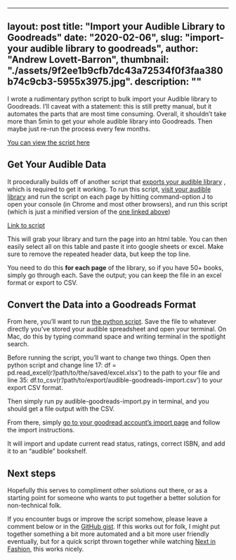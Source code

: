 
---
layout: post
title: "Import your Audible Library to Goodreads"
date: "2020-02-06",
slug: "import-your audible library to goodreads",
author: "Andrew Lovett-Barron",
thumbnail: "./assets/9f2ee1b9cfb7dc43a72534f0f3faa380b74c9cb3-5955x3975.jpg".
description: ""
---

I wrote a rudimentary python script to bulk import your Audible library to Goodreads. I’ll caveat with a statement: this is still pretty manual, but it automates the parts that are most time consuming. Overall, it shouldn’t take more than 5min to get your whole audible library into Goodreads. Then maybe just re-run the process every few months.

[You can view the script here](https://gist.github.com/readywater/b71c11428a151654474cdb673756319e)

## Get Your Audible Data

It procedurally builds off of another script that [exports your audible library](https://www.themodernnomad.com/audible-statistics-extractor/) , which is required to get it working. To run this script, [visit your audible library](https://www.audible.com/lib?purchaseDateFilter=all&programFilter=all&sortBy=PURCHASE_DATE.dsc&pageSize=50) and run the script on each page by hitting command-option J to open your console (in Chrome and most other browsers), and run this script (which is just a minified version of the [one linked above](https://www.static-18.themodernnomad.com/wp-content/uploads/2019/01/Audible-ScreenScraperJanuary2019.txt))

[Link to script](https://gist.githubusercontent.com/readywater/b71c11428a151654474cdb673756319e/raw/02f4e875aa1e55986c6e08a9dffd818bd7d92163/minified_audible_table_generator.js)

This will grab your library and turn the page into an html table. You can then easily select all on this table and paste it into google sheets or excel. Make sure to remove the repeated header data, but keep the top line.

You need to do this **for each page** of the library, so if you have 50+ books, simply go through each. Save the output; you can keep the file in an excel format or export to CSV.

## Convert the Data into a Goodreads Format

From here, you’ll want to run [the python script](https://gist.github.com/readywater/b71c11428a151654474cdb673756319e). Save the file to whatever directly you’ve stored your audible spreadsheet and open your terminal. On Mac, do this by typing command space and writing terminal in the spotlight search.

Before running the script, you’ll want to change two things. Open then python script and change line 17: df = pd.read_excel(r’/path/to/the/saved/excel.xlsx’) to the path to your file and line 35: df.to_csv(r’/path/to/export/audible-goodreads-import.csv’) to your export CSV format.

Then simply run py audible-goodreads-import.py in terminal, and you should get a file output with the CSV.

From there, simply [go to your goodread account’s import page](https://www.goodreads.com/review/import) and follow the import instructions.

It will import and update current read status, ratings, correct ISBN, and add it to an “audible” bookshelf.

## Next steps

Hopefully this serves to compliment other solutions out there, or as a starting point for someone who wants to put together a better solution for non-technical folk.

If you encounter bugs or improve the script somehow, please leave a comment below or in the [GitHub gist](https://gist.github.com/readywater/b71c11428a151654474cdb673756319e). If this works out for folk, I might put together something a bit more automated and a bit more user friendly eventually, but for a quick script thrown together while watching [Next in Fashion](https://www.netflix.com/dk-en/title/81026300), this works nicely.
